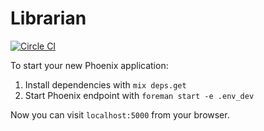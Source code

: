 # Librarian

[![Circle CI](https://circleci.com/gh/philippkueng/librarian/tree/master.svg?style=svg)](https://circleci.com/gh/philippkueng/librarian/tree/master)

To start your new Phoenix application:

1. Install dependencies with `mix deps.get`
2. Start Phoenix endpoint with `foreman start -e .env_dev`

Now you can visit `localhost:5000` from your browser.
